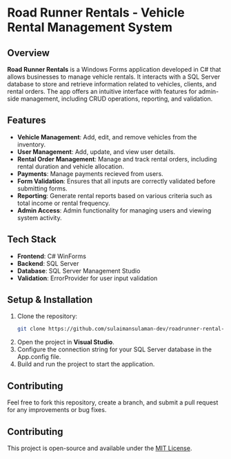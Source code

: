 # Road Runner Rentals - Vehicle Rental Management System

## Overview
**Road Runner Rentals** is a Windows Forms application developed in C# that allows businesses to manage vehicle rentals. It interacts with a SQL Server database to store and retrieve information related to vehicles, clients, and rental orders. The app offers an intuitive interface with features for admin-side management, including CRUD operations, reporting, and validation.

## Features
- **Vehicle Management**: Add, edit, and remove vehicles from the inventory.
- **User Management**: Add, update, and view user details.
- **Rental Order Management**: Manage and track rental orders, including rental duration and vehicle allocation.
- **Payments**: Manage payments recieved from users. 
- **Form Validation**: Ensures that all inputs are correctly validated before submitting forms.
- **Reporting**: Generate rental reports based on various criteria such as total income or rental frequency.
- **Admin Access**: Admin functionality for managing users and viewing system activity.

## Tech Stack
- **Frontend**: C# WinForms
- **Backend**: SQL Server
- **Database**: SQL Server Management Studio
- **Validation**: ErrorProvider for user input validation

## Setup & Installation
1. Clone the repository:
   ```bash
   git clone https://github.com/sulaimansulaman-dev/roadrunner-rental-system.git
2. Open the project in **Visual Studio**.
3. Configure the connection string for your SQL Server database in the App.config file.
4. Build and run the project to start the application.

## Contributing
Feel free to fork this repository, create a branch, and submit a pull request for any improvements or bug fixes.

## Contributing
This project is open-source and available under the [MIT License](https://opensource.org/licenses/MIT).
